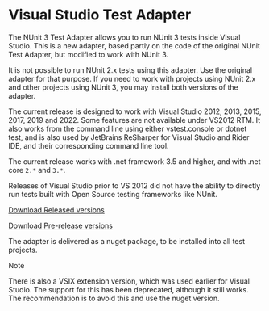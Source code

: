 # Visual Studio Test Adapter

The NUnit 3 Test Adapter allows you to run NUnit 3 tests inside Visual Studio. This is a new adapter, based partly on the code of the original NUnit Test Adapter, but modified to work with NUnit 3.

It is not possible to run NUnit 2.x tests using this adapter. Use the original adapter for that purpose. If you need to work with projects using NUnit 2.x and other projects using NUnit 3, you may install both versions of the adapter.

The current release is designed to work with Visual Studio 2012, 2013, 2015, 2017, 2019 and 2022. Some features are not available under VS2012 RTM. It also works from the command line using either vstest.console or dotnet test, and is also used by JetBrains ReSharper for Visual Studio and Rider IDE, and their corresponding command line tool.

The current release works with .net framework 3.5 and higher, and with .net core `2.*` and `3.*`.

Releases of Visual Studio prior to VS 2012 did not have the ability to directly run tests built with Open Source testing frameworks like NUnit.

[Download Released versions](https://www.nuget.org/packages/NUnit3TestAdapter/)

[Download Pre-release versions](https://www.myget.org/feed/nunit/package/nuget/NUnit3TestAdapter)

The adapter is delivered as a nuget package, to be installed into all test projects.  

> [!NOTE]
> There is also a VSIX extension version, which was used earlier for Visual Studio. The support for this has been deprecated, although it still works. The recommendation is to avoid this and use the nuget version.
